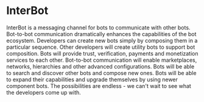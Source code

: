 # InterBot
InterBot is a messaging channel for bots to communicate with other bots. Bot-to-bot communication dramatically enhances the capabilities of the bot ecosystem. Developers can create new bots simply by composing them in a particular sequence. Other developers will create utility bots to support bot composition. Bots will provide trust, verification, payments and monetization services to each other. Bot-to-bot communication will enable marketplaces, networks, hierarchies and other advanced configurations. Bots will be able to search and discover other bots and compose new ones. Bots will be able to expand their capabilities and upgrade themselves by using newer component bots. The possibilities are endless - we can't wait to see what the developers come up with.
